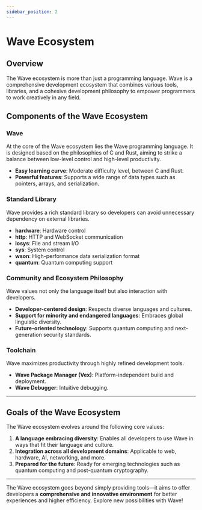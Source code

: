 ```yaml
---
sidebar_position: 2
---
```


# Wave Ecosystem

## Overview

The Wave ecosystem is more than just a programming language.
Wave is a comprehensive development ecosystem that combines various tools, libraries, and a cohesive development philosophy to empower programmers to work creatively in any field.

## Components of the Wave Ecosystem

### Wave

At the core of the Wave ecosystem lies the Wave programming language.
It is designed based on the philosophies of C and Rust, aiming to strike a balance between low-level control and high-level productivity.

- **Easy learning curve**: Moderate difficulty level, between C and Rust.
- **Powerful features**: Supports a wide range of data types such as pointers, arrays, and serialization.

### Standard Library

Wave provides a rich standard library so developers can avoid unnecessary dependency on external libraries.

- **hardware**: Hardware control
- **http**: HTTP and WebSocket communication
- **iosys**: File and stream I/O
- **sys**: System control
- **wson**: High-performance data serialization format
- **quantum**: Quantum computing support

### Community and Ecosystem Philosophy

Wave values not only the language itself but also interaction with developers.

- **Developer-centered design**: Respects diverse languages and cultures.
- **Support for minority and endangered languages**: Embraces global linguistic diversity.
- **Future-oriented technology**: Supports quantum computing and next-generation security standards.

### Toolchain

Wave maximizes productivity through highly refined development tools.

- **Wave Package Manager (Vex)**: Platform-independent build and deployment.
- **Wave Debugger**: Intuitive debugging.

---

## Goals of the Wave Ecosystem

The Wave ecosystem evolves around the following core values:

1. **A language embracing diversity**: Enables all developers to use Wave in ways that fit their language and culture.
2. **Integration across all development domains**: Applicable to web, hardware, AI, networking, and more.
3. **Prepared for the future**: Ready for emerging technologies such as quantum computing and post-quantum cryptography.

---

The Wave ecosystem goes beyond simply providing tools—it aims to offer developers a **comprehensive and innovative environment** for better experiences and higher efficiency.
Explore new possibilities with Wave!

